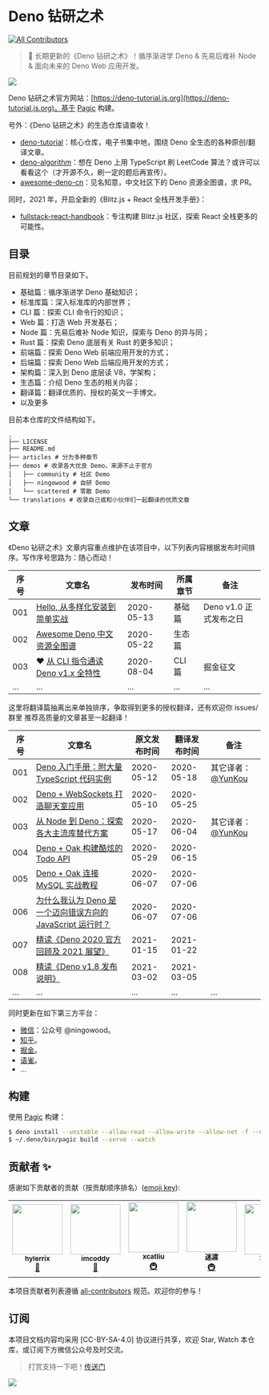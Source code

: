 # Deno 钻研之术

<!-- ALL-CONTRIBUTORS-BADGE:START - Do not remove or modify this section -->
[![All Contributors](https://img.shields.io/badge/all_contributors-5-orange.svg?style=flat-square)](#contributors-)
<!-- ALL-CONTRIBUTORS-BADGE:END -->

> :sauropod: 长期更新的《Deno 钻研之术》！循序渐进学 Deno & 先易后难补 Node & 面向未来的 Deno Web 应用开发。

![](http://qiniu.ningo.cloud/deno/deno-tutorial-background.png)

Deno 钻研之术官方网站：[https://deno-tutorial.js.org](https://deno-tutorial.js.org)。基于 [Pagic](https://github.com/xcatliu/pagic) 构建。

号外：《Deno 钻研之术》的生态仓库请查收！

* [deno-tutorial](https://github.com/hylerrix/deno-tutorial)：核心仓库，电子书集中地，围绕 Deno 全生态的各种原创/翻译文章。 
* [deno-algorithm](https://github.com/hylerrix/deno-algorithm)：想在 Deno 上用 TypeScript 刷 LeetCode 算法？或许可以看看这个（才开源不久，刷一定的题后再宣传）。
* [awesome-deno-cn](https://github.com/hylerrix/awesome-deno-cn)：见名知意，中文社区下的 Deno 资源全图谱，求 PR。

同时，2021 年，开启全新的《Blitz.js + React 全栈开发手册》：

* [fullstack-react-handbook](https://github.com/hylerrix/fullstack-react-handbook)：专注构建 Blitz.js 社区，探索 React 全栈更多的可能性。

## 目录

目前规划的章节目录如下。

* 基础篇：循序渐进学 Deno 基础知识；
* 标准库篇：深入标准库的内部世界；
* CLI 篇：探索 CLI 命令行的知识；
* Web 篇：打造 Web 开发基石；
* Node 篇：先易后难补 Node 知识，探索与 Deno 的异与同；
* Rust 篇：探索 Deno 底层有关 Rust 的更多知识；
* 前端篇：探索 Deno Web 前端应用开发的方式；
* 后端篇：探索 Deno Web 后端应用开发的方式；
* 架构篇：深入到 Deno 底层读 V8，学架构；
* 生态篇：介绍 Deno 生态的相关内容；
* 翻译篇：翻译优质的、授权的英文一手博文。
* 以及更多

目前本仓库的文件结构如下。

```
.
├── LICENSE
├── README.md
├── articles # 分为多种章节
├── demos # 收录各大优良 Demo，来源不止于官方
│   ├── community # 社区 Demo
│   ├── ningowood # 自研 Demo
│   └── scattered # 零散 Demo
└── translations # 收录自己或和小伙伴们一起翻译的优质文章
```

## 文章

《Deno 钻研之术》文章内容重点维护在该项目中，以下列表内容根据发布时间排序。写作序号思路为：随心而动！

|序号|文章名|发布时间|所属章节|备注|
|-|-|-|-|-|
|001|[Hello, 从多样化安装到简单实战](https://deno-tutorial.js.org/articles/basic/install-and-hello-world.html)|2020-05-13|基础篇|Deno v1.0 正式发布之日|
|002|[Awesome Deno 中文资源全图谱](https://deno-tutorial.js.org/articles/ecology/awesome-deno-cn.html)|2020-05-22|生态篇||
|003|:heart: [从 CLI 指令通读 Deno v1.x 全特性](https://juejin.im/post/6857058738046861320)|2020-08-04|CLI 篇|掘金征文|
|...|...|...|...|...|

这里将翻译篇抽离出来单独排序，争取得到更多的授权翻译，还有欢迎你 issues/群里 推荐高质量的文章甚至一起翻译！

|序号|文章名|原文发布时间|翻译发布时间|备注|
|-|-|-|-|-|
|001|[Deno 入门手册：附大量 TypeScript 代码实例](https://deno-tutorial.js.org/articles/translations/the-deno-handbook.html)|2020-05-12|2020-05-18|其它译者：[@YunKou](http://github.com/yunkou)|
|002|[Deno + WebSockets 打造聊天室应用](https://deno-tutorial.js.org/articles/translations/deno-chat-app.html)|2020-05-10|2020-05-25||
|003|[从 Node 到 Deno：探索各大主流库替代方案](https://deno-tutorial.js.org/articles/translations/from-node-to-deno.html)|2020-05-17|2020-06-04|其它译者：[@YunKou](http://github.com/yunkou)|
|004|[Deno + Oak 构建酷炫的 Todo API](https://deno-tutorial.js.org/articles/translations/deno-oak-todo-api.html)|2020-05-29|2020-06-15||
|005|[Deno + Oak 连接 MySQL 实战教程](https://deno-tutorial.js.org/articles/translations/deno-oak-mysql.html)|2020-06-07|2020-07-06||
|006|[为什么我认为 Deno 是一个迈向错误方向的 JavaScript 运行时？](https://deno-tutorial.js.org/articles/translations/why-deno-wrong.html)|2020-06-07|2020-07-06||
|007|[精读《Deno 2020 官方回顾及 2021 展望》](https://deno-tutorial.js.org/official/thoroughgoing-deno-in-2020.html)|2021-01-15|2021-01-22||
|008|[精读《Deno v1.8 发布说明》](https://deno-tutorial.js.org/official/thoroughgoing-deno-1-8.html)|2021-03-02|2021-03-05||
|...|...|...|...|...|

同时更新在如下第三方平台：

* [微信](https://mp.weixin.qq.com/s/Eg2atcxZPpIfgqdAd73imQ)：公众号 @ningowood。
* [知乎](https://zhuanlan.zhihu.com/deno-tutorial)。
* [掘金](https://juejin.im/user/57e9fc052e958a0054509825/posts)。
* [语雀](https://www.yuque.com/ningowood/beginning/record)。
* ...

## 构建

使用 [Pagic](https://github.com/xcatliu/pagic) 构建：

```bash
$ deno install --unstable --allow-read --allow-write --allow-net -f --name=pagic https://deno.land/x/pagic/mod.ts
$ ~/.deno/bin/pagic build --serve --watch
```

## 贡献者 ✨

感谢如下贡献者的贡献（按贡献顺序排名）([emoji key](https://allcontributors.org/docs/en/emoji-key)):

<!-- ALL-CONTRIBUTORS-LIST:START - Do not remove or modify this section -->
<!-- prettier-ignore-start -->
<!-- markdownlint-disable -->
<table>
  <tr>
    <td align="center"><a href="https://github.com/hylerrix"><img src="https://avatars1.githubusercontent.com/u/19285461?v=4?s=100" width="100px;" alt=""/><br /><sub><b>hylerrix</b></sub></a><br /><a href="#ideas-hylerrix" title="Ideas, Planning, & Feedback">🤔</a></td>
    <td align="center"><a href="https://www.twitter.com/imcoddy"><img src="https://avatars0.githubusercontent.com/u/622780?v=4?s=100" width="100px;" alt=""/><br /><sub><b>imcoddy</b></sub></a><br /><a href="https://github.com/hylerrix/deno-tutorial/commits?author=imcoddy" title="Documentation">📖</a></td>
    <td align="center"><a href="http://xcatliu.com/"><img src="https://avatars0.githubusercontent.com/u/5453359?v=4?s=100" width="100px;" alt=""/><br /><sub><b>xcatliu</b></sub></a><br /><a href="#infra-xcatliu" title="Infrastructure (Hosting, Build-Tools, etc)">🚇</a></td>
    <td align="center"><a href="https://twitter.com/justjavac"><img src="https://avatars1.githubusercontent.com/u/359395?v=4?s=100" width="100px;" alt=""/><br /><sub><b>迷渡</b></sub></a><br /><a href="#infra-justjavac" title="Infrastructure (Hosting, Build-Tools, etc)">🚇</a></td>
    <td align="center"><a href="https://github.com/AlvinMi"><img src="https://avatars3.githubusercontent.com/u/21032217?v=4?s=100" width="100px;" alt=""/><br /><sub><b>YuHui</b></sub></a><br /><a href="https://github.com/hylerrix/deno-tutorial/commits?author=AlvinMi" title="Documentation">📖</a></td>
  </tr>
</table>

<!-- markdownlint-enable -->
<!-- prettier-ignore-end -->
<!-- ALL-CONTRIBUTORS-LIST:END -->

本项目贡献者列表遵循 [all-contributors](https://github.com/all-contributors/all-contributors) 规范。欢迎你的参与！

## 订阅

本项目文档内容均采用 [CC-BY-SA-4.0] 协议进行共享，欢迎 Star, Watch 本仓库，或订阅下方微信公众号及时交流。

> 打赏支持一下吧！[传送门](http://qiniu.ningo.cloud/hylerrix/reward-alipay.png)

![](http://qiniu.ningo.cloud/ningo/official-qrcode.png)

